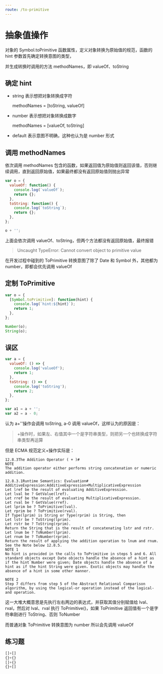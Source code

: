 ```yaml
---
route: /to-primitive
---
```


# 抽象值操作

对象的 Symbol.toPrimitive 函数属性，定义对象转换为原始值的规范，函数的 hint 参数首先确定转换意图的类型，

并生成转换时调用的方法 methodNames，即 valueOf、toString

## 确定 hint

- string 表示想把对象转换成字符

  methodNames = [toString, valueOf]

- number 表示想把对象转换成数字

  methodNames = [valueOf, toString]

- default 表示意图不明确，这种也认为是 number 形式

## 调用 methodNames

依次调用 methodNames 包含的函数，如果返回值为原始值则返回该值，否则继续调用，直到返回原始值，如果最终都没有返回原始值则抛出异常

```js
var o = {
  valueOf: function() {
    console.log(`valueOf`);
    return {};
  },
  toString: function() {
    console.log(`toString`);
    return {};
  },
};

o + '';
```

上面会依次调用 valueOf、toString，但两个方法都没有返回原始值，最终报错

> Uncaught TypeError: Cannot convert object to primitive value

在开发过程中碰到的 ToPrimitive 转换意图了除了 Date 和 Symbol 外，其他都为 number，即都会优先调用 valueOf

## 定制 ToPrimitive

```js
var o = {
  [Symbol.toPrimitive]: function(hint) {
    console.log(`hint:${hint}`);
    return 1;
  },
};

Number(o);
String(o);
```

## 误区

```js
var a = {
  valueOf: () => {
    console.log('valueOf');
    return 1;
  },
  toString: () => {
    console.log('toString');
    return 2;
  },
};

var a1 = a + '';
var a2 = a - 0;
```

认为 a+''操作会调用 toString, a-0 调用 valueOf，这样认为的原因是：

> +操作时，如果左、右值其中一个是字符串类型，则把另一个也转换成字符串类型再运算

但是 ECMA 规范定义+操作实际是：

```
12.8.3The Addition Operator ( + )#
NOTE
The addition operator either performs string concatenation or numeric addition.

12.8.3.1Runtime Semantics: Evaluation#
AdditiveExpression:AdditiveExpression+MultiplicativeExpression
Let lref be the result of evaluating AdditiveExpression.
Let lval be ? GetValue(lref).
Let rref be the result of evaluating MultiplicativeExpression.
Let rval be ? GetValue(rref).
Let lprim be ? ToPrimitive(lval).
Let rprim be ? ToPrimitive(rval).
If Type(lprim) is String or Type(rprim) is String, then
Let lstr be ? ToString(lprim).
Let rstr be ? ToString(rprim).
Return the String that is the result of concatenating lstr and rstr.
Let lnum be ? ToNumber(lprim).
Let rnum be ? ToNumber(rprim).
Return the result of applying the addition operation to lnum and rnum. See the Note below 12.8.5.
NOTE 1
No hint is provided in the calls to ToPrimitive in steps 5 and 6. All standard objects except Date objects handle the absence of a hint as if the hint Number were given; Date objects handle the absence of a hint as if the hint String were given. Exotic objects may handle the absence of a hint in some other manner.

NOTE 2
Step 7 differs from step 5 of the Abstract Relational Comparison algorithm, by using the logical-or operation instead of the logical-and operation.

```

这一大堆大概意思是先执行左右两边的表达式，并获取其值分别赋值给 lval、rval，然后对 lval、rval 执行 ToPrimitive()，如果 ToPrimitive 返回值有一个是字符串刚进行 ToString、否则 ToNumber

而普通对象 ToPrimitive 转换意图为 number 所以会先调用 valueOf

## 练习题

```js
[]+[]
{}+{}
[]+{}
{}+[]
```
